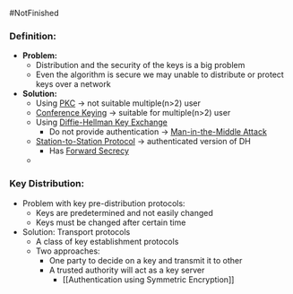 #NotFinished 
### Definition:
- **Problem:**
	- Distribution and the security of the keys is a big problem
	- Even the algorithm is secure we may unable to distribute or protect keys over a network
- **Solution:**
	- Using [PKC](PKC.md) -> not suitable multiple(n>2) user
	-  [Conference Keying](Conference%20Keying.md)  -> suitable for multiple(n>2) user
	- Using [Diffie-Hellman Key Exchange](Diffie-Hellman%20Key%20Exchange.md)
		- Do not provide authentication -> [Man-in-the-Middle Attack](Man-in-the-Middle%20Attack.md)
	- [Station-to-Station Protocol](Station-to-Station%20Protocol.md) -> authenticated version of DH
		- Has [Forward Secrecy](Forward%20Secrecy.md)
	- 
### Key Distribution:
- Problem with key pre-distribution protocols:
	- Keys are predetermined and not easily changed
	- Keys must be changed after certain time
- Solution: Transport protocols
	- A class of key establishment protocols
	- Two approaches:
		- One party to decide on a key and transmit it to other
		- A trusted authority will act as a key server
			- [[Authentication using Symmetric Encryption]]

